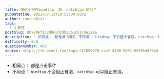 ```yaml
---
title: 微信小程序bindtap  和  catchtap 区别？
pubDatetime: 2021-07-11T10:53:34.000Z
author: caorushizi
tags:
  - 小程序
postSlug: 809786f2c8d860d20b2c51c0179a12aa
description: " 相同点： 都是点击事件 不同点： bindtap 不会阻止冒泡，catchtap 可以阻止冒泡。 "
difficulty: 0.5
questionNumber: 450
source: https://fe.ecool.fun/topic/17b59078-ccef-4190-9282-60805ddf6b3f
---
```


- 相同点： 都是点击事件
- 不同点： `bindtap` 不会阻止冒泡，`catchtap` 可以阻止冒泡。

